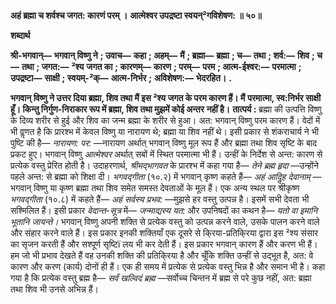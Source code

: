 **अहं ब्रह्मा च शर्वश्च जगत: कारणं परम् ।** **आत्मेश्वर उपद्रष्टा स्वयन्²गविशेषण: ॥ ५०॥** 

**शब्दार्थ** 

**श्री-भगवान्—** **भगवान् विष्णु ने** **; उवाच—** **कहा** **; अहम्—** **मैं** **; ब्रह्मा—** **ब्रह्मा** **; च—** **तथा** **; शर्व:—** **शिव** **; च—** **तथा** **; जगत:—** **²श्य** **जगत का** **; कारणम्—** **कारण** **; परम्—** **परम** **; आत्म-ईश्वर:—** **परमात्मा** **; उपद्रष्टा—** **साक्षी** **; स्वयम्-²क्—** **आत्म-निर्भर** **;** **अविशेषण:—** **भेदरहित।** **.** 

**भगवान् विष्णु ने उत्तर दिया ब्रह्मा, शिव तथा मैं इस ²श्य जगत के परम कारण हैं। मैं** **परमात्मा, स्व:निर्भर साक्षी हूँ। किन्तु निर्गुण-निराकार रूप में ब्रह्मा, शिव तथा मुझमें कोई अन्तर** **नहीं है।** **तात्पर्य :** ब्रह्मा की उत्पत्ति विष्णु के दिव्य शरीर से हुई और शिव का जन्म ब्रह्मा के शरीर से हुआ। अत: भगवान् विष्णु परम कारण हैं। वेदों में भी वॢणत है कि प्रारश्भ में केवल विष्णु या नारायण थे; ब्रह्मा या शिव नहीं थे। इसी प्रकार से शंकराचार्य ने भी पुष्टि की है— *नारायण: पर:* —नारायण अर्थात् भगवान् विष्णु मूल रूप हैं और ब्रह्मा तथा शिव सृष्टि के बाद प्रकट हुए। भगवान् विष्णु *आत्मेश्वर* अर्थात् सबों में स्थित परमात्मा भी हैं। उन्हीं के निर्देश से अन्त: कारण से प्रत्येक वस्तु प्रेरित होती है। उदाहरणार्थ, *श्रीमद्भागवत* के प्रारश्भ में कहा गया है— *तेने ब्रह्म हृदा* —उन्होंने पहले अन्त: से ब्रह्मा को शिक्षा दी। *भगवद्गीता* (१०.२) में भगवान् कृष्ण कहते हैं— *अहं आदिॢह देवानाम्* —भगवान् विष्णु या कृष्ण ब्रह्मा तथा शिव समेत समस्त देवताओं के मूल हैं। एक अन्य स्थल पर श्रीकृष्ण *भगवद्गीता*  (१०.८) में कहते हैं— *अहं सर्वस्य प्रभव:* —मुझसे हर वस्तु उत्पन्न है। इसमें सभी देवता भी सश्मिलित हैं। इसी प्रकार *वेदान्त-सूत्र* में— *जन्माद्यस्य यत:* और उपनिषदों का कथन है— *यतो वा इमानि भूतानि* *जायन्ते।* भगवान् विष्णु अपनी शक्ति से प्रत्येक वस्तु को उत्पन्न करने वाले, उसके पालन करने वाले और संहार करने वाले हैं। इस प्रकार इनकी शक्तियाँ एक दूसरे से कि्रया-प्रतिकि्रया द्वारा इस ²श्य संसार का सृजन करती हैं और सश्पूर्ण सृष्टिï लय भी कर देती हैं। इस प्रकार भगवान् कारण हैं और करण भी हैं। हम जो भी प्रभाव देखते हैं वह उनकी शक्ति की प्रतिकि्रया है और चूँकि शक्ति उन्हीं से उद्भूत है, अत: वे कारण और करण (कार्य) दोनों ही हैं। एक ही समय में प्रत्येक से प्रत्येक वस्तु भिन्न है और समान भी है। कहा गया है कि प्रत्येक वस्तु ब्रह्म है— *सर्वं खल्विदं ब्रह्म* —सर्वोच्च चिन्तन में ब्रह्म से परे कुछ नहीं, अत: ब्रह्मा तथा शिव भी उनसे अभिन्न हैं।  